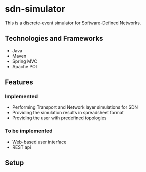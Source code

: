 # sdn-simulator

This is a discrete-event simulator for Software-Defined Networks.

## Technologies and Frameworks
- Java
- Maven
- Spring MVC
- Apache POI
## Features
### Implemented
- Performing Transport and Network layer simulations for SDN
- Providing the simulation results in spreadsheet format
- Providing the user with predefined topologies
### To be implemented
- Web-based user interface
- REST api
## Setup
